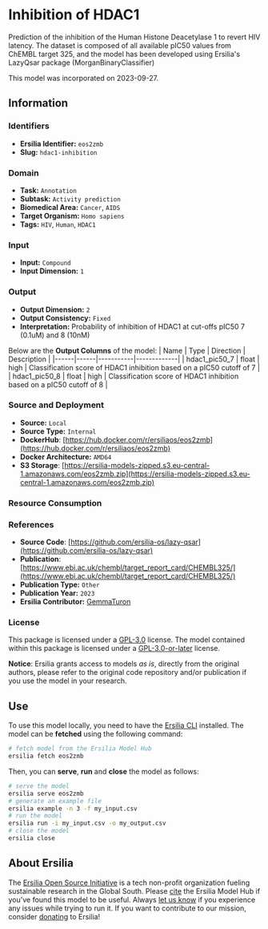 # Inhibition of HDAC1

Prediction of the inhibition of the Human Histone Deacetylase 1 to revert HIV latency. The dataset is composed of all available pIC50 values from ChEMBL target 325, and the model has been developed using Ersilia's LazyQsar package (MorganBinaryClassifier)

This model was incorporated on 2023-09-27.

## Information
### Identifiers
- **Ersilia Identifier:** `eos2zmb`
- **Slug:** `hdac1-inhibition`

### Domain
- **Task:** `Annotation`
- **Subtask:** `Activity prediction`
- **Biomedical Area:** `Cancer`, `AIDS`
- **Target Organism:** `Homo sapiens`
- **Tags:** `HIV`, `Human`, `HDAC1`

### Input
- **Input:** `Compound`
- **Input Dimension:** `1`

### Output
- **Output Dimension:** `2`
- **Output Consistency:** `Fixed`
- **Interpretation:** Probability of inhibition of HDAC1 at cut-offs pIC50 7 (0.1uM) and 8 (10nM)

Below are the **Output Columns** of the model:
| Name | Type | Direction | Description |
|------|------|-----------|-------------|
| hdac1_pic50_7 | float | high | Classification score of HDAC1 inhibition based on a pIC50 cutoff of 7 |
| hdac1_pic50_8 | float | high | Classification score of HDAC1 inhibition based on a pIC50 cutoff of 8 |


### Source and Deployment
- **Source:** `Local`
- **Source Type:** `Internal`
- **DockerHub**: [https://hub.docker.com/r/ersiliaos/eos2zmb](https://hub.docker.com/r/ersiliaos/eos2zmb)
- **Docker Architecture:** `AMD64`
- **S3 Storage**: [https://ersilia-models-zipped.s3.eu-central-1.amazonaws.com/eos2zmb.zip](https://ersilia-models-zipped.s3.eu-central-1.amazonaws.com/eos2zmb.zip)

### Resource Consumption


### References
- **Source Code**: [https://github.com/ersilia-os/lazy-qsar](https://github.com/ersilia-os/lazy-qsar)
- **Publication**: [https://www.ebi.ac.uk/chembl/target_report_card/CHEMBL325/](https://www.ebi.ac.uk/chembl/target_report_card/CHEMBL325/)
- **Publication Type:** `Other`
- **Publication Year:** `2023`
- **Ersilia Contributor:** [GemmaTuron](https://github.com/GemmaTuron)

### License
This package is licensed under a [GPL-3.0](https://github.com/ersilia-os/ersilia/blob/master/LICENSE) license. The model contained within this package is licensed under a [GPL-3.0-or-later](LICENSE) license.

**Notice**: Ersilia grants access to models _as is_, directly from the original authors, please refer to the original code repository and/or publication if you use the model in your research.


## Use
To use this model locally, you need to have the [Ersilia CLI](https://github.com/ersilia-os/ersilia) installed.
The model can be **fetched** using the following command:
```bash
# fetch model from the Ersilia Model Hub
ersilia fetch eos2zmb
```
Then, you can **serve**, **run** and **close** the model as follows:
```bash
# serve the model
ersilia serve eos2zmb
# generate an example file
ersilia example -n 3 -f my_input.csv
# run the model
ersilia run -i my_input.csv -o my_output.csv
# close the model
ersilia close
```

## About Ersilia
The [Ersilia Open Source Initiative](https://ersilia.io) is a tech non-profit organization fueling sustainable research in the Global South.
Please [cite](https://github.com/ersilia-os/ersilia/blob/master/CITATION.cff) the Ersilia Model Hub if you've found this model to be useful. Always [let us know](https://github.com/ersilia-os/ersilia/issues) if you experience any issues while trying to run it.
If you want to contribute to our mission, consider [donating](https://www.ersilia.io/donate) to Ersilia!
